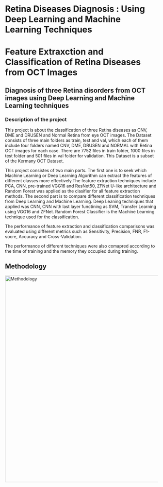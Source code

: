 # Retina Diseases Diagnosis : Using Deep Learning and Machine Learning Techniques

<!DOCTYPE html>
<html>
<head>
<title>Project Description</title>
</head>
<body>

<h1>Feature Extraxction and Classification of Retina Diseases from OCT Images</h1>
<h2>Diagnosis of three Retina disorders from OCT images using
Deep Learning and Machine Learning techniques</h2>
<h3><b> Description of the project</b></h3>

<p>This project is about the classification of three Retina diseases
as CNV, DME and DRUSEN and Normal Retina from eye OCT images. 
The Dataset consists of three main folders as train, test and val, 
which each of them include four folders named CNV, DME, DRUSEN 
and NORMAL with Retina OCT images for each case. There are 7752 files
in train folder, 1000 files in test folder and 501 files in val folder
for validation. This Dataset is a subset of the Kermany OCT Dataset.</p>

<p> This project consistes of two main parts. The first one is to seek
which Machine Learning or Deep Learning Algorithm can extract the features
of different classes more effectively.The feature extraction techniques
include PCA, CNN, pre-trained VGG16 and ResNet50, ZFNet U-like architecture
and Random Forest was applied as the clasifier for all feature extraction methods.
The second part is to compare different classification techniques from
Deep Learning and Machine Learning. 
Deep Leaning techniques that applied was CNN, CNN with last layer
functining as SVM, Transfer Learning using VGG16 and ZFNet.
Random Forest Classifier is the Machine Learning technique
used for the classification. </p>

<p> The performance of feature extraction and classification comparisons
was evaluated using different metrics such as Sensitivity,
Precision, FNR, F1-socre, Accuracy and Cross-Validation.</p>

<p> The performance of different techniques were also comapred according 
to the time of training and the memory they occupied during training.</p>


<h2>Methodology</h2>


<img src="https://user-images.githubusercontent.com/42371862/163312391-02c56786-9d9c-4da4-a6c6-2643e89a5bf3.png" alt="Methodology" alt="Methodology" width="867" height="680">

</body>
</html>


